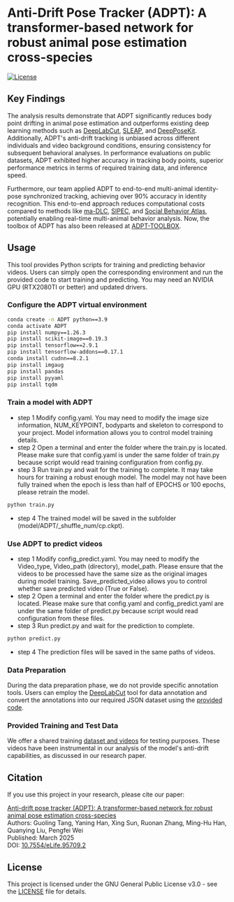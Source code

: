 # Anti-Drift Pose Tracker (ADPT): A transformer-based network for robust animal pose estimation cross-species

[![License](https://img.shields.io/badge/License-GPLv3-blue.svg)](LICENSE)

## Key Findings

The analysis results demonstrate that ADPT significantly reduces body point drifting in animal pose estimation and outperforms existing deep learning methods such as [DeepLabCut](https://github.com/DeepLabCut/DeepLabCut), [SLEAP](https://github.com/talmolab/sleap), and [DeepPoseKit](https://github.com/jgraving/DeepPoseKit). Additionally, ADPT's anti-drift tracking is unbiased across different individuals and video background conditions, ensuring consistency for subsequent behavioral analyses. In performance evaluations on public datasets, ADPT exhibited higher accuracy in tracking body points, superior performance metrics in terms of required training data, and inference speed.

Furthermore, our team applied ADPT to end-to-end multi-animal identity-pose synchronized tracking, achieving over 90% accuracy in identity recognition. This end-to-end approach reduces computational costs compared to methods like [ma-DLC](https://github.com/DeepLabCut/DeepLabCut), [SIPEC](https://github.com/SIPEC-Animal-Data-Analysis/SIPEC), and [Social Behavior Atlas](https://github.com/YNCris/SBeA_release), potentially enabling real-time multi-animal behavior analysis. Now, the toolbox of ADPT has also been released at [ADPT-TOOLBOX](https://github.com/tangguoling/ADPT-TOOLBOX).

## Usage

This tool provides Python scripts for training and predicting behavior videos. Users can simply open the corresponding environment and run the provided code to start training and predicting.  You may need an NVIDIA GPU (RTX2080TI or better) and updated drivers.
  
### Configure the ADPT virtual environment
```bash
conda create -n ADPT python==3.9
conda activate ADPT
pip install numpy==1.26.3
pip install scikit-image==0.19.3
pip install tensorflow==2.9.1
pip install tensorflow-addons==0.17.1
conda install cudnn==8.2.1
pip install imgaug
pip install pandas
pip install pyyaml
pip install tqdm
```

### Train a model with ADPT
- step 1 Modify config.yaml. You may need to modify the image size information, NUM_KEYPOINT, bodyparts and skeleton to correspond to your project. Model information allows you to control model training details. 
- step 2 Open a terminal and enter the folder where the train.py is located. Please make sure that config.yaml is under the same folder of train.py because script would read training configuration from config.py.
- step 3 Run train.py and wait for the training to complete. It may take hours for training a robust enough model. The model may not have been fully trained when the epoch is less than half of EPOCHS or 100 epochs, please retrain the model.
```bash
python train.py
```
- step 4 The trained model will be saved in the subfolder (model/ADPT/_shuffle_num/cp.ckpt).

### Use ADPT to predict videos
- step 1 Modify config_predict.yaml. You may need to modify the Video_type, Video_path (directory), model_path. Please ensure that the videos to be processed have the same size as the original images during model training. Save_predicted_video allows you to control whether save predicted video (True or False).
- step 2 Open a terminal and enter the folder where the predict.py is located. Please make sure that config.yaml and config_predict.yaml are under the same folder of predict.py because script would read configuration from these files.
- step 3 Run predict.py and wait for the prediction to complete. 
```bash
python predict.py
```
- step 4 The prediction files will be saved in the same paths of videos.

### Data Preparation

During the data preparation phase, we do not provide specific annotation tools. Users can employ the [DeepLabCut](https://github.com/DeepLabCut/DeepLabCut) tool for data annotation and convert the annotations into our required JSON dataset using the [provided code](data/dlc2adpt.py).

### Provided Training and Test Data

We offer a shared training [dataset and videos](data/link.md) for testing purposes. These videos have been instrumental in our analysis of the model's anti-drift capabilities, as discussed in our research paper.

## Citation

If you use this project in your research, please cite our paper:

[Anti-drift pose tracker (ADPT): A transformer-based network for robust animal pose estimation cross-species](https://doi.org/10.7554/eLife.95709.2)  
Authors: Guoling Tang, Yaning Han, Xing Sun, Ruonan Zhang, Ming-Hu Han, Quanying Liu, Pengfei Wei  
Published: March 2025  
DOI: [10.7554/eLife.95709.2](https://doi.org/10.7554/eLife.95709.2)


## License

This project is licensed under the GNU General Public License v3.0 - see the [LICENSE](LICENSE.txt) file for details.
